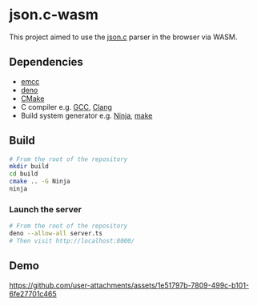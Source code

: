 # json.c-wasm

This project aimed to use the [json.c](https://github.com/ArthurPV/json.c) parser in the browser via WASM.

## Dependencies

- [emcc](https://emscripten.org/docs/tools_reference/emcc.html)
- [deno](https://deno.com/)
- [CMake](https://cmake.org/)
- C compiler e.g. [GCC](https://gcc.gnu.org/), [Clang](https://clang.llvm.org/)
- Build system generator e.g. [Ninja](https://ninja-build.org/), [make](https://www.gnu.org/software/make/)

## Build

```sh
# From the root of the repository
mkdir build
cd build
cmake .. -G Ninja
ninja
```

### Launch the server

```sh
# From the root of the repository
deno --allow-all server.ts
# Then visit http://localhost:8000/
```

## Demo

https://github.com/user-attachments/assets/1e51797b-7809-499c-b101-6fe27701c465
